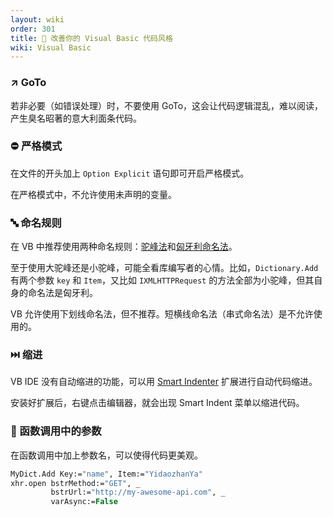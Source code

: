 ```yaml
---
layout: wiki
order: 301
title: 🎼 改善你的 Visual Basic 代码风格
wiki: Visual Basic
---
```


### ↗️ GoTo

若非必要（如错误处理）时，不要使用 GoTo，这会让代码逻辑混乱，难以阅读，产生臭名昭著的意大利面条代码。

### ⛔ 严格模式

在文件的开头加上 `Option Explicit` 语句即可开启严格模式。

在严格模式中，不允许使用未声明的变量。

### 🔤 命名规则

在 VB 中推荐使用两种命名规则：[驼峰法](https://zh.wikipedia.org/zh-cn/%E9%A7%9D%E5%B3%B0%E5%BC%8F%E5%A4%A7%E5%B0%8F%E5%AF%AB)和[匈牙利命名法](https://zh.wikipedia.org/zh-hans/%E5%8C%88%E7%89%99%E5%88%A9%E5%91%BD%E5%90%8D%E6%B3%95)。

至于使用大驼峰还是小驼峰，可能全看库编写者的心情。比如，`Dictionary.Add` 有两个参数 `key` 和 `Item`，又比如 `IXMLHTTPRequest` 的方法全部为小驼峰，但其自身的命名法是匈牙利。

VB 允许使用下划线命名法，但不推荐。短横线命名法（串式命名法）是不允许使用的。

### ⏭️ 缩进

VB IDE 没有自动缩进的功能，可以用 [Smart Indenter](http://www.oaltd.co.uk/indenter/default.htm) 扩展进行自动代码缩进。

安装好扩展后，右键点击编辑器，就会出现 Smart Indent 菜单以缩进代码。

### 📑 函数调用中的参数

在函数调用中加上参数名，可以使得代码更美观。

```vb
MyDict.Add Key:="name", Item:="YidaozhanYa"
xhr.open bstrMethod:="GET", _
         bstrUrl:="http://my-awesome-api.com", _
         varAsync:=False
```

